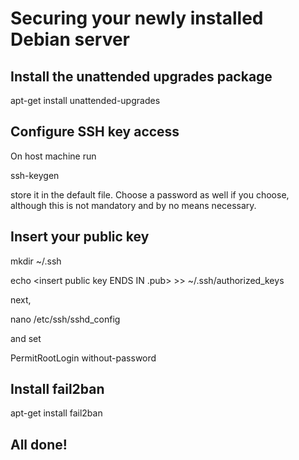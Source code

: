 # Securing your newly installed Debian server

## Install  the unattended upgrades package

apt-get install unattended-upgrades

## Configure SSH key access

On host machine run 

ssh-keygen

store it in the default file. Choose a password as well if you choose, although this is not mandatory and by no means necessary.

## Insert your public key

mkdir ~/.ssh

echo <insert public key ENDS IN .pub> >> ~/.ssh/authorized_keys

next, 

nano /etc/ssh/sshd_config

and set

PermitRootLogin without-password

## Install fail2ban

apt-get install fail2ban

## All done!
